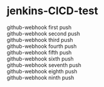 # jenkins-CICD-test
github-webhook first push<br/>
github-webhook second push<br/>
github-webhook third push<br/>
github-webhook fourth push<br/>
github-webhook fifth push<br/>
github-webhook sixth push<br/>
github-webhook seventh push<br/>
github-webhook eighth push<br/>
github-webhook ninth push<br/>
